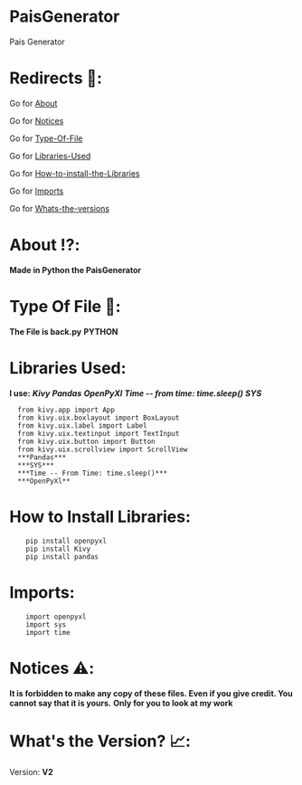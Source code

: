 # PaisGenerator
Pais Generator

# Redirects 🔗:

  Go for [About](#about-%EF%B8%8F)
  
  Go for [Notices](#notices-%EF%B8%8F)

  Go for [Type-Of-File](type-of-file-)

  Go for [Libraries-Used](#libraries-used)

  Go for [How-to-install-the-Libraries](#how-to-install-libraries)

  Go for [Imports](#imports)
  
  Go for [Whats-the-versions](#whats-the-version-)
  

# About ⁉️:
  **Made in Python the PaisGenerator**

# Type Of File 📁:
  **The File is back.py**
  **PYTHON**
  
# **Libraries Used:**
  **I use:**
  ***Kivy***
  ***Pandas***
  ***OpenPyXl***
  ***Time -- from time: time.sleep()***
  ***SYS***
  ```From Kivy:
    from kivy.app import App
    from kivy.uix.boxlayout import BoxLayout
    from kivy.uix.label import Label
    from kivy.uix.textinput import TextInput
    from kivy.uix.button import Button
    from kivy.uix.scrollview import ScrollView
    ***Pandas***
    ***SYS***
    ***Time -- From Time: time.sleep()***
    ***OpenPyXl**
```

# How to Install Libraries:

  ```
      pip install openpyxl
      pip install Kivy
      pip install pandas
```

# Imports:
  ``` import pandas as pd
      import openpyxl
      import sys
      import time
```
# Notices ⚠️:
  **It is forbidden to make any copy of these files. Even if you give credit. You cannot say that it is yours.**
  **Only for you to look at my work**
  
# What's the Version? 📈:
  Version: **V2**
